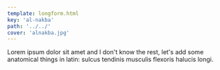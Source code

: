 ```yaml
---
template: longform.html
key: 'al-nakba'
path: '../../'
cover: 'alnakba.jpg'
---
```


Lorem ipsum dolor sit amet and I don't know the rest, let's add some anatomical things in latin: sulcus tendinis musculis flexoris halucis longi.